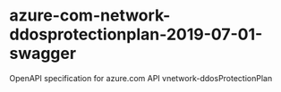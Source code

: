 # azure-com-network-ddosprotectionplan-2019-07-01-swagger
OpenAPI specification for azure.com API vnetwork-ddosProtectionPlan

